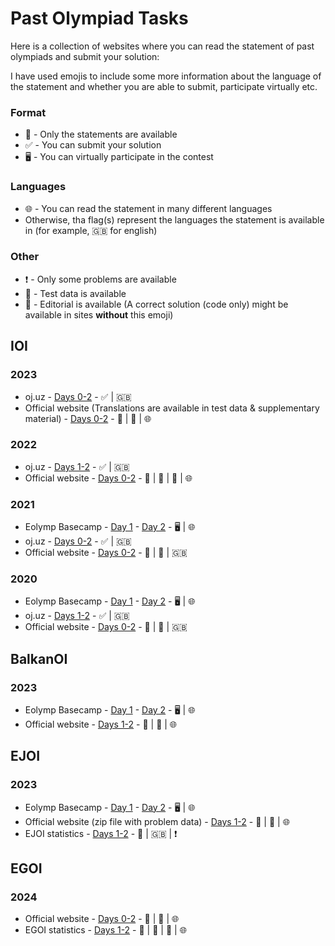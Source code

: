 # Past Olympiad Tasks

Here is a collection of websites where you can read the statement of past olympiads and submit your solution:

I have used emojis to include some more information about the language of the statement and whether you are able to submit, participate virtually etc. 

### Format
 - :page_facing_up:	- Only the statements are available
 - :white_check_mark: - You can submit your solution
 - :desktop_computer:	- You can virtually participate in the contest

### Languages
 - :globe_with_meridians: - You can read the statement in many different languages
 - Otherwise, tha flag(s) represent the languages the statement is available in (for example, :uk: for english)

### Other
 - :exclamation:	- Only some problems are available
 - :paperclip: - Test data is available
 - :notebook_with_decorative_cover: - Editorial is available (A correct solution (code only) might be available in sites **without** this emoji)

## IOI
### 2023
 - oj.uz - [Days 0-2](https://oj.uz/problems/source/642) - :white_check_mark: | :uk:
 - Official website (Translations are available in test data & supplementary material) - [Days 0-2](https://ioi2023.hu/tasks/index.html) - :page_facing_up: | :paperclip: | :globe_with_meridians:

### 2022
 - oj.uz - [Days 1-2](https://oj.uz/problems/source/614) - :white_check_mark: | :uk:
 - Official website - [Days 0-2](https://ioi2022.id/tasks/) - :page_facing_up: | :paperclip: | :notebook_with_decorative_cover: | :globe_with_meridians:

### 2021
 - Eolymp Basecamp - [Day 1](https://basecamp.eolymp.com/en/contests/a1mg2l1ev55cpb62glnl8bj4ds) - [Day 2](https://basecamp.eolymp.com/en/contests/rt2dmf377d5v96icl7oakaspm8) - :desktop_computer: | :globe_with_meridians:
 - oj.uz - [Days 0-2](https://oj.uz/problems/source/575) - :white_check_mark: | :uk:
 - Official website - [Days 0-2](https://ioi2021.sg/ioi-2021-tasks/) - :page_facing_up: | :paperclip: | :uk:

### 2020
 - Eolymp Basecamp - [Day 1](https://basecamp.eolymp.com/en/contests/ug2a4hg2913p591nadvccmqh84) - [Day 2](https://basecamp.eolymp.com/en/contests/s20jsqagrd3l900gra2ahoehak) - :desktop_computer: | :globe_with_meridians:
 - oj.uz - [Days 1-2](https://oj.uz/problems/source/531) - :white_check_mark: | :uk:
 - Official website - [Days 0-2](https://ioi2020.sg/ioi-2020-tasks/) - :page_facing_up: | :paperclip: | :uk:

## BalkanOI
### 2023
 - Eolymp Basecamp - [Day 1](https://basecamp.eolymp.com/en/contests/t26aup2g590ur5168tirg6k000) - [Day 2](https://basecamp.eolymp.com/en/contests/6d83teuuvp2id809prnuq7q6qs) - :desktop_computer: | :globe_with_meridians:
 - Official website - [Days 1-2](https://boi2023.zotks.si/tasks/) - :page_facing_up: | :paperclip: | :globe_with_meridians:

## EJOI
### 2023
 - Eolymp Basecamp - [Day 1](https://basecamp.eolymp.com/en/contests/bhk3kdivet0n3b0en6tu1dv1es) - [Day 2](https://basecamp.eolymp.com/en/contests/ngicgbh6t97dfeupapnbhm6q8k) - :desktop_computer: | :globe_with_meridians:
 - Official website (zip file with problem data) - [Days 1-2](https://ejoi2023.kiu.edu.ge/en/Home/ProblmeData) - :page_facing_up: | :paperclip: | :globe_with_meridians:
 - EJOI statistics - [Days 1-2](https://olympiads.jsoft.am/Olympiads/Details/2067#) - :page_facing_up: | :uk: | :exclamation:

## EGOI
### 2024
 - Official website - [Days 0-2](https://wiki.egoi2024.nl/en/tasks) - :page_facing_up: | :notebook_with_decorative_cover: | :globe_with_meridians:
 - EGOI statistics - [Days 1-2](https://stats.egoi.org/editions/2024/editions) - :page_facing_up: | :paperclip: | :notebook_with_decorative_cover: | :globe_with_meridians:
